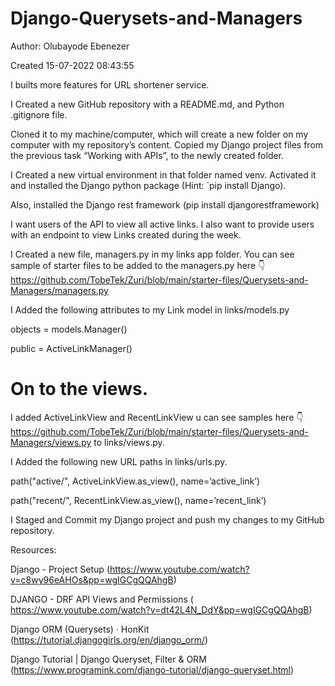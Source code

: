 # Django-Querysets-and-Managers

Author: Olubayode Ebenezer

Created 15-07-2022 08:43:55

I builts more features for URL shortener service.

I Created a new GitHub repository with a README.md, and Python .gitignore file.

Cloned it to my machine/computer, which will create a new folder on my computer with my repository’s content. Copied my Django project files from the previous task “Working with APIs”, to the newly created folder.

I Created a new virtual environment in that folder named venv.  Activated it and installed the Django python package (Hint: `pip install Django).

Also, installed the Django rest framework (pip install djangorestframework)

I want users of the API to view all active links. I also want to provide users with an endpoint to view Links created during the week.

I Created a new file, managers.py in my links app folder. 
You can see sample of starter files to be added to the managers.py here 👇
https://github.com/TobeTek/Zuri/blob/main/starter-files/Querysets-and-Managers/managers.py

I Added the following attributes to my Link model in links/models.py

objects = models.Manager()

public = ActiveLinkManager()

# On to the views. 
I  added ActiveLinkView and RecentLinkView u can see samples here 👇
https://github.com/TobeTek/Zuri/blob/main/starter-files/Querysets-and-Managers/views.py to links/views.py.

I Added the following new URL paths in links/urls.py.

path("active/", ActiveLinkView.as_view(), name=’active_link’)

path("recent/", RecentLinkView.as_view(), name=’recent_link’)

I Staged and Commit my Django project and push my changes to my GitHub repository. 


Resources:


Django - Project Setup (https://www.youtube.com/watch?v=c8wy96eAHOs&pp=wgIGCgQQAhgB)

DJANGO - DRF API Views and Permissions ( https://www.youtube.com/watch?v=dt42L4N_DdY&pp=wgIGCgQQAhgB)

Django ORM (Querysets) · HonKit (https://tutorial.djangogirls.org/en/django_orm/)

Django Tutorial | Django Queryset, Filter & ORM (https://www.programink.com/django-tutorial/django-queryset.html)
